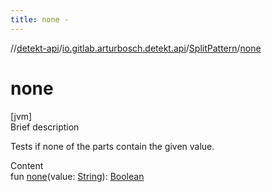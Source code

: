 ```yaml
---
title: none -
---
```

//[detekt-api](../../index.md)/[io.gitlab.arturbosch.detekt.api](../index.md)/[SplitPattern](index.md)/[none](none.md)



# none  
[jvm]  
Brief description  


Tests if none of the parts contain the given value.

  
Content  
fun [none](none.md)(value: [String](https://kotlinlang.org/api/latest/jvm/stdlib/kotlin/-string/index.html)): [Boolean](https://kotlinlang.org/api/latest/jvm/stdlib/kotlin/-boolean/index.html)  



